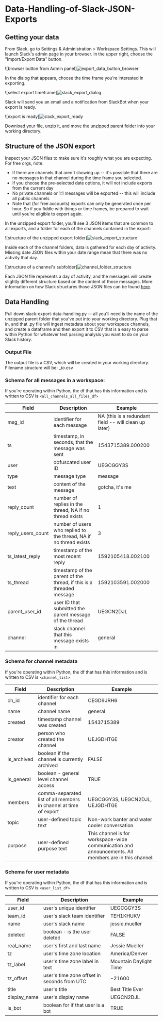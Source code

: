 # Data-Handling-of-Slack-JSON-Exports

## Getting your data
From Slack, go to Settings & Administration > Workspace Settings. This will launch Slack's admin page in your browser. In the upper right, choose the "Import/Export Data" button.

![browser button from Admin panel]![export_data_button_browser](https://github.com/user-attachments/assets/cc7b4d07-f4ba-45a5-b34f-76f4439a8df9)


In the dialog that appears, choose the time frame you're interested in exporting.

![select export timeframe]![slack_export_dialog](https://github.com/user-attachments/assets/89f8c4b2-9e4f-43d5-8535-dceb173d4ef7)


Slack will send you an email and a notification from SlackBot when your export is ready.

![export is ready]![slack_export_ready](https://github.com/user-attachments/assets/ef0fdd5f-fc80-4ed5-a2b1-58b0f1931abf)


Download your file, unzip it, and move the unzipped parent folder into your working directory.


## Structure of the JSON export
Inspect your JSON files to make sure it's roughly what you are expecting.  For free orgs, note:
* If there are channels that aren't showing up -- it's possible that there are no messages in that channel during the time frame you selected.
* If you choose the pre-selected date options, it will not include exports from the current day
* No private channels or 1:1 messages will be exported -- this will include all public channels
* Note that (for free accounts) exports can only be generated once per hour. So if you fiddle with things or time frames, be prepared to wait until you're eligible to export again.

In the unzipped export folder, you'll see 3 JSON items that are common to all exports, and a folder for each of the channels contained in the export:

![structure of the unzipped export folder]![slack_export_structure](https://github.com/user-attachments/assets/abb02f1f-dcf9-49e8-96d1-91d2e54b643e)


Inside each of the channel folders, data is gathered for each day of activity. Missing date JSON files within your date range mean that there was no activity that day.

![structure of a channel's subfolder]![channel_folder_structure](https://github.com/user-attachments/assets/efc85889-6834-453b-a597-c2c6f5d62354)


Each JSON file represents a day of activity, and the messages will create slightly different structure based on the content of those messages. More information on how Slack structures those JSON files can be found [here](https://api.slack.com/messaging).

## Data Handling
Pull down slack-export-data-handling.py -- all you'll need is the name of the unzipped parent folder that you've put into your working directory.  Plug that in, and that .py file will ingest metadata about your workspace channels, and create a dataframe and then export it to CSV that is a easy to parse within Python for whatever text parsing analysis you want to do on your Slack history.


### Output File
The output file is a CSV, which will be created in your working directory.
Filename structure will be: <parent folder filename>_<earliest date>_to_<latest date>.csv

### Schema for all messages in a workspace:
If you're operating within Python, the df that has this information and is written to CSV is `<all_channels_all_files_df>`

Field | Description | Example
 ------------- | ------------- | -------------
msg_id | identifier for each message | NA (this is a redundant field -- will clean up later)
ts | timestamp, in seconds, that the message was sent | 1543715389.000200
user | obfuscated user ID | UEGCGGY3S
type | message type | message
text | content of the message | gotcha, it's me
reply_count | number of replies in the thread, NA if no thread exists | 1
reply_users_count | number of users who replied to the thread, NA if no thread exists | 3
ts_latest_reply | timestamp of the most recent reply | 1592105418.002100
ts_thread | timestamp of the parent of the thread, if this is a threaded message | 1592103591.002000
parent_user_id | user ID that submitted the parent message of the thread | UEGCN2DJL
channel | slack channel that this message exists in | general

### Schema for channel metadata
If you're operating within Python, the df that has this information and is written to CSV is `<channel_list>`

Field | Description | Example
 ------------- | ------------- | -------------
ch_id | identifier for each channel | CEGD9JRH6
name | channel name | general
created | timestamp channel was created | 1543715389
creator | person who created the channel | UEJGDHTGE
is_archived | boolean if the channel is currently archived | FALSE
is_general | boolean - general level channel access | TRUE
members | comma-separated list of all members in channel at time of export | UEGCGGY3S, UEGCN2DJL, UEJGDHTGE
topic | user-defined topic text | Non-work banter and water cooler conversation
purpose | user-defined purpose text | This channel is for workspace-wide communication and announcements. All members are in this channel.


### Schema for user metadata
If you're operating within Python, the df that has this information and is written to CSV is `<user_list_df>`

Field | Description | Example
 ------------- | ------------- | -------------
user_id | user's unique identifier | UEGCGGY3S
team_id | user's slack team identifier | TEH1KHUKV
name | user's slack name | jessie.mueller
deleted | boolean - is the user deleted | FALSE
real_name | user's first and last name | Jessie Mueller
tz | user's time zone location | America/Denver
tz_label | user's time zone label in text | Mountain Daylight Time
tz_offset | user's time zone offset in seconds from UTC | -21600
title | user's title | Best Title Ever
display_name | user's display name | UEGCN2DJL
is_bot | boolean for if that user is a bot | TRUE
